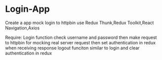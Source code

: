 # Login-App

Create a app mock login to httpbin use Redux Thunk,Redux Toolkit,React Navigation,Axios

Require:
Login function check username and password then make 
request to httpbin for mocking real server request
then set authentication in redux when receiving response
logout funciton similar to login and clear authentication in redux
